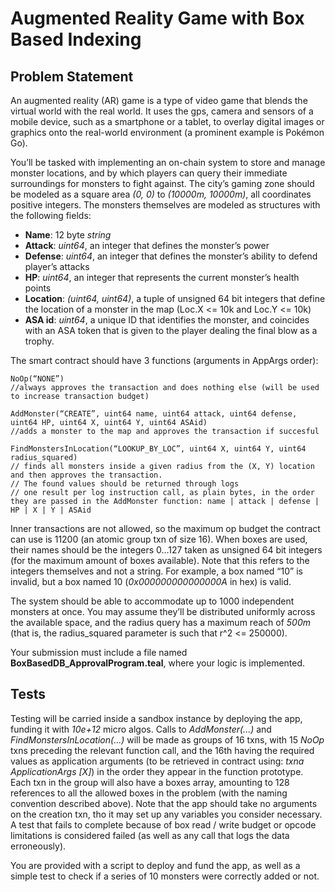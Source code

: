 # Augmented Reality Game with Box Based Indexing

## Problem Statement

An augmented reality (AR) game is a type of video game that blends the virtual world with the real world. It uses the gps, camera and sensors of a mobile device, such as a smartphone or a tablet, to overlay digital images or graphics onto the real-world environment (a prominent example is Pokémon Go).

You’ll be tasked with implementing an on-chain system to store and manage monster locations, and by which players can query their immediate surroundings for monsters to fight against.
The city’s gaming zone should be modeled as a square area _(0, 0)_ to _(10000m, 10000m)_, all coordinates positive integers.
The monsters themselves are modeled as structures with the following fields:
* **Name**: 12 byte _string_
* **Attack**: _uint64_, an integer that defines the monster’s power
* **Defense**: _uint64_, an integer that defines the monster’s ability to defend player’s attacks
* **HP**: _uint64_, an integer that represents the current monster’s health points
* **Location**: _(uint64, uint64)_, a tuple of unsigned 64 bit integers that define the location of a monster in the map (Loc.X <= 10k and Loc.Y <= 10k)
* **ASA id**: _uint64_, a unique ID that identifies the monster, and coincides with an ASA token that is given to the player dealing the final blow as a trophy.

The smart contract should have 3 functions (arguments in AppArgs order):

```
NoOp(“NONE”)
//always approves the transaction and does nothing else (will be used to increase transaction budget)

AddMonster(“CREATE”, uint64 name, uint64 attack, uint64 defense, uint64 HP, uint64 X, uint64 Y, uint64 ASAid)
//adds a monster to the map and approves the transaction if succesful

FindMonstersInLocation(“LOOKUP_BY_LOC”, uint64 X, uint64 Y, uint64 radius_squared)
// finds all monsters inside a given radius from the (X, Y) location and then approves the transaction. 
// The found values should be returned through logs
// one result per log instruction call, as plain bytes, in the order they are passed in the AddMonster function: name | attack | defense | HP | X | Y | ASAid
```

Inner transactions are not allowed, so the maximum op budget the contract can use is 11200 (an atomic group txn of size 16).
When boxes are used, their names should be the integers 0…127 taken as unsigned 64 bit integers (for the maximum amount of boxes available). Note that this refers to the integers themselves and not a string. For example, a box named “10” is invalid, but a box named 10 (_0x000000000000000A_ in hex) is valid.

The system should be able to accommodate up to 1000 independent monsters at once. You may assume they’ll be distributed uniformly across the available space, and the radius query has a maximum reach of _500m_ (that is, the radius_squared parameter is such that r^2 <= 250000).

Your submission must include a file named **BoxBasedDB_ApprovalProgram.teal**, where your logic is implemented.


## Tests

Testing will be carried inside a sandbox instance by deploying the app, funding it with _10e+12_ micro algos. Calls to _AddMonster(...)_ and _FindMonstersInLocation(...)_ will be made as groups of 16 txns, with 15 _NoOp_ txns preceding the relevant function call, and the 16th having the required values as application arguments (to be retrieved in contract using: _txna ApplicationArgs [X]_) in the order they appear in the function prototype. Each txn in the group will also have a boxes array, amounting to 128 references to all the allowed boxes in the problem (with the naming convention described above).
Note that the app should take no arguments on the creation txn, tho it may set up any variables you consider necessary.
A test that fails to complete because of box read / write budget or opcode limitations is considered failed (as well as any call that logs the data erroneously).

You are provided with a script to deploy and fund the app, as well as a simple test to check if a series of 10 monsters were correctly added or not.